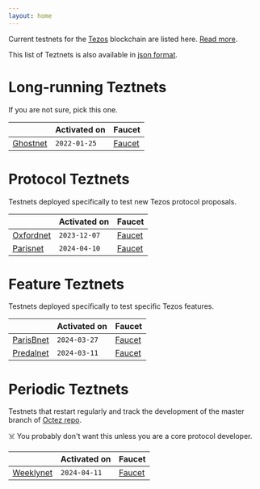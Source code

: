 ```yaml
---
layout: home
---
```


Current testnets for the [Tezos](https://tezos.com) blockchain are listed here. [Read more](about/).

This list of Teztnets is also available in [json format](https://teztnets.com/teztnets.json).

# Long-running Teztnets

If you are not sure, pick this one.

| | Activated on | Faucet |
|-------|---------------------|--|
| [Ghostnet](/ghostnet-about) | `2022-01-25` | [Faucet](https://faucet.ghostnet.teztnets.com) |



# Protocol Teztnets

Testnets deployed specifically to test new Tezos protocol proposals.

| | Activated on | Faucet |
|-------|---------------------|--|
| [Oxfordnet](/oxfordnet-about) | `2023-12-07` | [Faucet](https://faucet.oxfordnet.teztnets.com) |
| [Parisnet](/parisnet-about) | `2024-04-10` | [Faucet](https://faucet.parisnet.teztnets.com) |



# Feature Teztnets

Testnets deployed specifically to test specific Tezos features.

| | Activated on | Faucet |
|-------|---------------------|--|
| [ParisBnet](/parisbnet-about) | `2024-03-27` | [Faucet](https://faucet.parisbnet.teztnets.com) |
| [Predalnet](/predalnet-about) | `2024-03-11` | [Faucet](https://faucet.predalnet.teztnets.com) |



# Periodic Teztnets

Testnets that restart regularly and track the development of the master branch of [Octez repo](https://gitlab.com/tezos/tezos/).
 
☠️ You probably don't want this unless you are a core protocol developer.

| | Activated on | Faucet |
|-------|---------------------|--|
| [Weeklynet](/weeklynet-about) | `2024-04-11` | [Faucet](https://faucet.weeklynet-2024-04-10.teztnets.com) |



